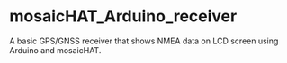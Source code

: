 # mosaicHAT_Arduino_receiver
A basic GPS/GNSS receiver that shows NMEA data on LCD screen using Arduino and mosaicHAT.
